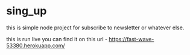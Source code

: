 # sing_up
this is simple node project for subscribe to newsletter or whatever else.

this is run live you can find it on this url - https://fast-wave-53380.herokuapp.com/
